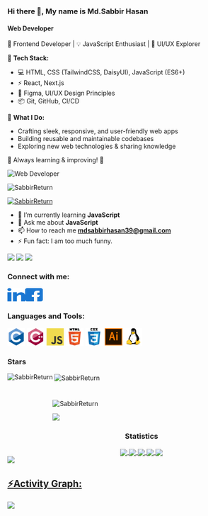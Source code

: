 ### Hi there 👋, My name is Md.Sabbir Hasan
#### Web Developer
🚀 Frontend Developer | 💡 JavaScript Enthusiast | 🎨 UI/UX Explorer 

🔹 **Tech Stack:**  
- 💻 HTML, CSS (TailwindCSS, DaisyUI), JavaScript (ES6+)  
- ⚡ React, Next.js  
- 🎨 Figma, UI/UX Design Principles  
- 📦 Git, GitHub, CI/CD

🔹 **What I Do:**  
- Crafting sleek, responsive, and user-friendly web apps  
- Building reusable and maintainable codebases  
- Exploring new web technologies & sharing knowledge

🌱 Always learning & improving! 🚀

![Web Developer](https://miro.medium.com/v2/resize:fit:1400/1*-ntL3Dsvc-dJ5cLGRtSuEw.gif)
<p align="left"> <img src="https://komarev.com/ghpvc/?username=SabbirReturn&label=Profile%20views&color=0e75b6&style=flat" alt="SabbirReturn" /> </p>

<p align="left"> <a href="https://github.com/ryo-ma/github-profile-trophy"><img src="https://github-profile-trophy.vercel.app/?username=SabbirReturn&theme=" alt="SabbirReturn" /></a> </p>

- 🌱 I’m currently learning **JavaScript**
- 💬 Ask me about **JavaScript**
- 📫 How to reach me **mdsabbirhasan39@gmail.com**
-  ⚡ Fun fact: I am too much funny. 

<div> <a href="https://www.linkedin.com/in/https://www.linkedin.com/in/sabbir-39-return/" target="_blank"><img src="https://img.shields.io/badge/LinkedIn-0077B5?style=for-the-badge&logo=linkedin&logoColor=white" target="_blank"></a>
<a href="https://github.com/SabbirReturn" target="_blank"><img src="https://img.shields.io/badge/GitHub-100000?style=for-the-badge&logo=github&logoColor=white" target="_blank"></a>
<a href = "mailto:mdsabbirhasan39@gmail.com"><img src="https://img.shields.io/badge/-Gmail-%23333?style=for-the-badge&logo=gmail&logoColor=white" target="_blank"></a>
</div><h3 align="left">Connect with me:</h3>
<p align="left">
<a href="https://linkedin.com/in/https://www.linkedin.com/in/sabbir-39-return/" target="blank"><img align="center" src="https://raw.githubusercontent.com/teamedwardforever/Readme-Generator/71f25dd8b98329b168142a6b782a107b75eab178/svg/Social/linked-in-alt.svg" alt="https://www.linkedin.com/in/sabbir-hasan-a071472b7/" height="30" width="40" /></a><a href="https://fb.com/https://www.facebook.com/sabbir39.return/" target="blank"><img align="center" src="https://raw.githubusercontent.com/teamedwardforever/Readme-Generator/71f25dd8b98329b168142a6b782a107b75eab178/svg/Social/facebook.svg" alt="https://www.facebook.com/sabbir39.return/" height="30" width="40" /></a></p>

<h3 align="left">Languages and Tools:</h3>
<p align="left">
<img src="https://raw.githubusercontent.com/teamedwardforever/Readme-Generator/71f25dd8b98329b168142a6b782a107b75eab178/svg/Skills/Languages/c-original.svg" alt="C" width="40" height="40"/>
<img src="https://raw.githubusercontent.com/teamedwardforever/Readme-Generator/71f25dd8b98329b168142a6b782a107b75eab178/svg/Skills/Languages/cplusplus-original.svg" alt="CPP" width="40" height="40"/>
<img src="https://raw.githubusercontent.com/teamedwardforever/Readme-Generator/71f25dd8b98329b168142a6b782a107b75eab178/svg/Skills/Languages/javascript-original.svg" alt="Javascript" width="40" height="40"/>
<img src="https://raw.githubusercontent.com/teamedwardforever/Readme-Generator/71f25dd8b98329b168142a6b782a107b75eab178/svg/Skills/Frontend/html5-original-wordmark.svg" alt="HTML" width="40" height="40"/>
<img src="https://raw.githubusercontent.com/teamedwardforever/Readme-Generator/71f25dd8b98329b168142a6b782a107b75eab178/svg/Skills/Frontend/css3-original-wordmark.svg" alt="Css" width="40" height="40"/>
<img src="https://raw.githubusercontent.com/teamedwardforever/Readme-Generator/71f25dd8b98329b168142a6b782a107b75eab178/svg/Skills/Software/adobe_illustrator-icon%20(1).svg" alt="Adobe Illustrator" width="40" height="40"/>
<img src="https://raw.githubusercontent.com/teamedwardforever/Readme-Generator/71f25dd8b98329b168142a6b782a107b75eab178/svg/Skills/Other/linux-original.svg" alt="Linux" width="40" height="40"/>
</p>

<h3 align="left">Stars</h3>
<img align="left" height="180em" src="https://github-readme-stats.vercel.app/api/top-langs/?username=SabbirReturn&layout=compact&theme=" alt=SabbirReturn />

<p>&nbsp;<img align="center" height="180em" src="https://github-readme-stats.vercel.app/api?username=SabbirReturn&show_icons=true&locale=en&theme=" alt="SabbirReturn" /></p>

<h1></h1>
<p></p>
<!-- <p><img align="center" src="https://github-readme-stats.vercel.app/api?username=SabbirReturn&show_icons=true&locale=en" alt="SabbirReturn" /></p> -->
<p><img align="center" src="https://github-readme-streak-stats.herokuapp.com/?user=SabbirReturn&" alt="SabbirReturn" /></p>
<!-- <p><img src="https://github-readme-stats.vercel.app/api/top-langs?username=SabbirReturn&show_icons=true&locale=en&layout=compact" alt="SabbirReturn" /></p>
<p><a href="https://github.com/ryo-ma/github-profile-trophy"><img src="https://github-profile-trophy.vercel.app/?username=SabbirReturn" alt="SabbirReturn" /></a></p> -->


<img src="https://user-images.githubusercontent.com/73097560/115834477-dbab4500-a447-11eb-908a-139a6edaec5c.gif"><h3 align="center">Statistics</h3>
<div align="center">
<a href="https://github.com/SabbirReturn">
<img align="center" src="http://github-profile-summary-cards.vercel.app/api/cards/stats?username=SabbirReturn&theme=2077" height="180em" />
<img align="center" src="http://github-profile-summary-cards.vercel.app/api/cards/most-commit-language?username=SabbirReturn&theme=2077" height="180em" />
<img align="center" src="http://github-profile-summary-cards.vercel.app/api/cards/repos-per-language?username=SabbirReturn&theme=2077" height="180em" />
<img align="center" src="http://github-profile-summary-cards.vercel.app/api/cards/productive-time?username=SabbirReturn&theme=2077" height="180em" />
<img align="center" src="http://github-profile-summary-cards.vercel.app/api/cards/profile-details?username=SabbirReturn&theme=2077" height="180em" />
</div>
<img src="https://user-images.githubusercontent.com/73097560/115834477-dbab4500-a447-11eb-908a-139a6edaec5c.gif"><h2 align="left">⚡Activity Graph:</h2>
<img align="center" src="https://github-readme-activity-graph.vercel.app/graph?username=SabbirReturn&theme=default"/>


